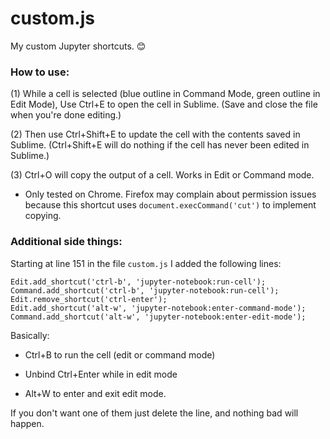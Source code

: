 custom.js
===============

My custom Jupyter shortcuts. 😊

### How to use:

(1) While a cell is selected (blue outline in Command Mode, green outline in Edit Mode), Use Ctrl+E to open the cell in Sublime. (Save and close the file when you're done editing.)

(2) Then use Ctrl+Shift+E to update the cell with the contents saved in Sublime. (Ctrl+Shift+E will do nothing if the cell has never been edited in Sublime.)

(3) Ctrl+O will copy the output of a cell. Works in Edit or Command mode.

- Only tested on Chrome. Firefox may complain about permission issues because this shortcut uses `document.execCommand('cut')` to implement copying.


### Additional side things:

Starting at line 151 in the file `custom.js` I added the following lines:

	Edit.add_shortcut('ctrl-b', 'jupyter-notebook:run-cell');
	Command.add_shortcut('ctrl-b', 'jupyter-notebook:run-cell');
	Edit.remove_shortcut('ctrl-enter');
	Edit.add_shortcut('alt-w', 'jupyter-notebook:enter-command-mode');
	Command.add_shortcut('alt-w', 'jupyter-notebook:enter-edit-mode');

Basically:

- Ctrl+B to run the cell (edit or command mode)

- Unbind Ctrl+Enter while in edit mode

- Alt+W to enter and exit edit mode.

If you don't want one of them just delete the line, and nothing bad will happen.
